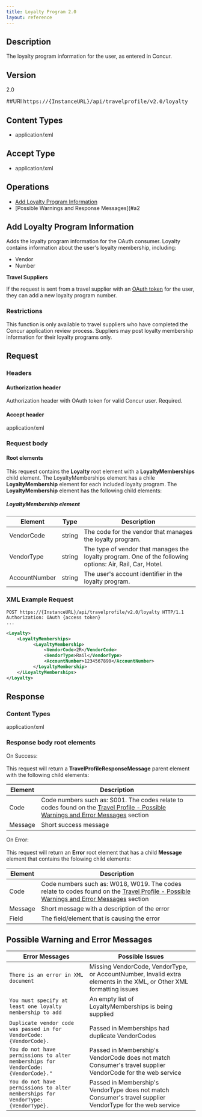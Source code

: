 ```yaml
---
title: Loyalty Program 2.0
layout: reference
---
```


## Description 
The loyalty program information for the user, as entered in Concur.

## Version
2.0

##URI
<samp>https://{InstanceURL}/api/travelprofile/v2.0/loyalty</samp>

## Content Types
* application/xml

## Accept Type
* application/xml

## Operations
* [Add Loyalty Program Information](#a1)
* [Possible Warnings and Response Messages](#a2

## <a name="a1">Add Loyalty Program Information</a>
Adds the loyalty program information for the OAuth consumer. Loyalty contains information about the user's loyalty membership, including:

* Vendor
* Number

**Travel Suppliers**

If the request is sent from a travel supplier with an [OAuth token][2] for the user, they can add a new loyalty program number.

### Restrictions

This function is only available to travel suppliers who have completed the Concur application review process. Suppliers may post loyalty membership information for their loyalty programs only.

## Request

### Headers

#### Authorization header

Authorization header with OAuth token for valid Concur user. Required.

#### Accept header

application/xml

### Request body

#### Root elements
This request contains the **Loyalty** root element with a **LoyaltyMemberships** child element. The LoyaltyMemberships element has a chile **LoyaltyMembership** element for each included loyalty program. The **LoyaltyMembership** element has the following child elements:

##### LoyaltyMembership element

| Element | Type | Description |
| ------- | -------- | ----------- |
| VendorCode | string | The code for the vendor that manages the loyalty program. |
| VendorType | string | The type of vendor that manages the loyalty program. One of the following options: Air, Rail, Car, Hotel. |
| AccountNumber | string | The user's account identifier in the loyalty program. |

###  XML Example Request

```http
POST https://{InstanceURL}/api/travelprofile/v2.0/loyalty HTTP/1.1
Authorization: OAuth {access token}
...
```

```xml
<Loyalty>
    <LoyaltyMemberships>
          <LoyaltyMembership>
              <VendorCode>2R</VendorCode>
              <VendorType>Rail</VendorType>
              <AccountNumber>1234567890</AccountNumber>
          </LoyaltyMembership>
    </LLoyaltyMemberships>
</Loyalty>
```

##  Response

### Content Types

application/xml

### Response body root elements

On Success:<br><br>
This request will return a **TravelProfileResponseMessage** parent element with the following child elements:

| Element | Description |
| ------- | ----------- |
| Code |  Code numbers such as: S001. The codes relate to codes found on the [Travel Profile - Possible Warnings and Error Messages][3] section |
| Message | Short success message  |

On Error:<br><br>
This request will return an **Error** root element that has a child **Message** element that contains the folowing child elements:

| Element | Description |
| ------- | ----------- |
| Code |  Code numbers such as: W018, W019. The codes relate to codes found on the [Travel Profile - Possible Warnings and Error Messages][3] section |
| Message | Short message with a description of the error |
| Field | The field/element that is causing the error |

## <a name="a2">Possible Warning and Error Messages</a>

| Error Messages | Possible Issues |
|------------|-----------------|
| `There is an error in XML document` | Missing VendorCode, VendorType, or AccountNumber, Invalid extra elements in the XML, or Other XML formatting issues |
| `You must specify at least one loyalty membership to add` | An empty list of LoyaltyMemberships is being supplied |
| `Duplicate vendor code was passed in for VendorCode: {VendorCode}.` | Passed in Memberships had duplicate VendorCodes |
| `You do not have permissions to alter memberships for VendorCode: {VendorCode}."` | Passed in Membership's VendorCode does not match Consumer's travel supplier VendorCode for the web service |
| `You do not have permissions to alter memberships for VendorType: {VendorType}.` | Passed in Membership's VendorType does not match Consumer's travel supplier VendorType for the web service |




[1]: http://concur.github.io/developer.concur.com/api-reference/authentication/oauth-20-overview
[2]: https://developer.concur.com/go-market/app-certification
[3]: https://developer.concur.com/api-reference/travel-profile/01-profile-resource.html#a4
